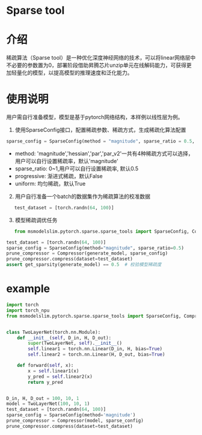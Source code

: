 # Sparse tool
# 介绍
稀疏算法（Sparse tool）是一种优化深度神经网络的技术，可以将linear网络层中不必要的参数置为0，部署阶段借助昇腾芯片unzip单元在线解码能力，可获得更加轻量化的模型，以提高模型的推理速度和泛化能力。
# 使用说明
用户需自行准备模型，模型是基于pytorch网络结构，本样例以线性层为例。
1. 使用SparseConfig接口，配置稀疏参数、稀疏方式，生成稀疏化算法配置
```python
sparse_config = SparseConfig(method = "magnitude", sparse_ratio = 0.5, progressive = False, uniform = True)
```
- method: 'magnitude','hessian','par','par_v2'一共有4种稀疏方式可以选择，用户可以自行设置稀疏率，默认'magnitude'
- sparse_ratio: 0~1,用户可以自行设置稀疏率, 默认0.5
- progressive: 渐进式稀疏，默认False
- uniform: 均匀稀疏，默认True

2. 用户自行准备一个batch的数据集作为稀疏算法的校准数据
```python
   test_dataset = [torch.randn(64, 100)]
```

3. 模型稀疏调优任务

```python
   from msmodelslim.pytorch.sparse.sparse_tools import SparseConfig, Compressor

test_dataset = [torch.randn(64, 100)]
sparse_config = SparseConfig(method="magnitude", sparse_ratio=0.5)
prune_compressor = Compressor(generate_model, sparse_config)
prune_compressor.compress(dataset=test_dataset)
assert get_sparsity(generate_model) == 0.5  # 校验模型稀疏度
```
# example

```python
import torch
import torch_npu
from msmodelslim.pytorch.sparse.sparse_tools import SparseConfig, Compressor


class TwoLayerNet(torch.nn.Module):
    def __init__(self, D_in, H, D_out):
        super(TwoLayerNet, self).__init__()
        self.linear1 = torch.nn.Linear(D_in, H, bias=True)
        self.linear2 = torch.nn.Linear(H, D_out, bias=True)

    def forward(self, x):
        x = self.linear1(x)
        y_pred = self.linear2(x)
        return y_pred


D_in, H, D_out = 100, 10, 1
model = TwoLayerNet(100, 10, 1)
test_dataset = [torch.randn(64, 100)]
sparse_config = SparseConfig(method='magnitude')
prune_compressor = Compressor(model, sparse_config)
prune_compressor.compress(dataset=test_dataset)
```